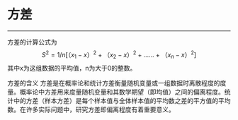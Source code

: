 # 方差

---

方差的计算公式为
$$S^2=1/n[（x_1-x）^2+（x_2-x）^2+……+（x_n-x）^2]$$其中x为这组数据的平均值，n为大于0的整数。

方差的含义
方差是在概率论和统计方差衡量随机变量或一组数据时离散程度的度量。概率论中方差用来度量随机变量和其数学期望（即均值）之间的偏离程度。统计中的方差（样本方差）是每个样本值与全体样本值的平均数之差的平方值的平均数。在许多实际问题中，研究方差即偏离程度有着重要意义。